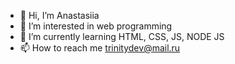 - 👋 Hi, I’m Anastasiia
- 👀 I’m interested in web programming
- 🌱 I’m currently learning HTML, CSS, JS, NODE JS
- 📫 How to reach me trinitydev@mail.ru

<!---
kassandra88/kassandra88 is a ✨ special ✨ repository because its `README.md` (this file) appears on your GitHub profile.
You can click the Preview link to take a look at your changes.
--->

